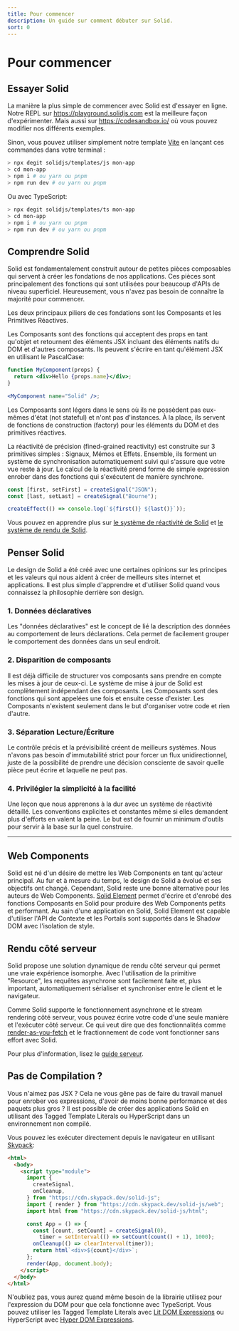 ```yaml
---
title: Pour commencer
description: Un guide sur comment débuter sur Solid.
sort: 0
---
```


# Pour commencer

## Essayer Solid

La manière la plus simple de commencer avec Solid est d'essayer en ligne. Notre REPL sur https://playground.solidjs.com est la meilleure façon d'expérimenter. Mais aussi sur https://codesandbox.io/ où vous pouvez modifier nos différents exemples.

Sinon, vous pouvez utiliser simplement notre template [Vite](https://vitejs.dev/) en lançant ces commandes dans votre terminal :

```sh
> npx degit solidjs/templates/js mon-app
> cd mon-app
> npm i # ou yarn ou pnpm
> npm run dev # ou yarn ou pnpm
```

Ou avec TypeScript:

```sh
> npx degit solidjs/templates/ts mon-app
> cd mon-app
> npm i # ou yarn ou pnpm
> npm run dev # ou yarn ou pnpm
```

## Comprendre Solid

Solid est fondamentalement construit autour de petites pièces composables qui servent à créer les fondations de nos applications. Ces pièces sont principalement des fonctions qui sont utilisées pour beaucoup d'APIs de niveau superficiel. Heureusement, vous n'avez pas besoin de connaître la majorité pour commencer.

Les deux principaux piliers de ces fondations sont les Composants et les Primitives Réactives.

Les Composants sont des fonctions qui acceptent des props en tant qu'objet et retournent des éléments JSX incluant des éléments natifs du DOM et d'autres composants. Ils peuvent s'écrire en tant qu'élément JSX en utilisant le PascalCase:

```jsx
function MyComponent(props) {
  return <div>Hello {props.name}</div>;
}

<MyComponent name="Solid" />;
```

Les Composants sont légers dans le sens où ils ne possèdent pas eux-mêmes d'état (not stateful) et n'ont pas d'instances. À la place, ils servent de fonctions de construction (factory) pour les éléments du DOM et des primitives réactives.

La réactivité de précision (fined-grained reactivity) est construite sur 3 primitives simples : Signaux, Mémos et Effets. Ensemble, ils forment un système de synchronisation automatiquement suivi qui s'assure que votre vue reste à jour. Le calcul de la réactivité prend forme de simple expression enrober dans des fonctions qui s'exécutent de manière synchrone.

```js
const [first, setFirst] = createSignal("JSON");
const [last, setLast] = createSignal("Bourne");

createEffect(() => console.log(`${first()} ${last()}`));
```

Vous pouvez en apprendre plus sur [le système de réactivité de Solid](https://www.solidjs.com/docs/latest#reactivity) et [le système de rendu de Solid](https://www.solidjs.com/docs/latest#rendering).

## Penser Solid

Le design de Solid a été créé avec une certaines opinions sur les principes et les valeurs qui nous aident à créer de meilleurs sites internet et applications. Il est plus simple d'apprendre et d'utiliser Solid quand vous connaissez la philosophie derrière son design.

### 1. Données déclaratives

Les "données déclaratives" est le concept de lié la description des données au comportement de leurs déclarations. Cela permet de facilement grouper le comportement des données dans un seul endroit.

### 2. Disparition de composants

Il est déjà difficile de structurer vos composants sans prendre en compte les mises à jour de ceux-ci. Le système de mise à jour de Solid est complètement indépendant des composants. Les Composants sont des fonctions qui sont appelées une fois et ensuite cesse d'exister. Les Composants n'existent seulement dans le but d'organiser votre code et rien d'autre.

### 3. Séparation Lecture/Écriture

Le contrôle précis et la prévisibilité créent de meilleurs systèmes. Nous n'avons pas besoin d'immutabilité strict pour forcer un flux unidirectionnel, juste de la possibilité de prendre une décision consciente de savoir quelle pièce peut écrire et laquelle ne peut pas.

### 4. Privilégier la simplicité à la facilité

Une leçon que nous apprenons à la dur avec un système de réactivité détaillé. Les conventions explicites et constantes même si elles demandent plus d'efforts en valent la peine. Le but est de fournir un minimum d'outils pour servir à la base sur la quel construire.

-----

## Web Components

Solid est né d'un désire de mettre les Web Components en tant qu'acteur principal. Au fur et à mesure du temps, le design de Solid a évolué et ses objectifs ont changé. Cependant, Solid reste une bonne alternative pour les auteurs de Web Components. [Solid Element](https://github.com/solidjs/solid/tree/main/packages/solid-element) permet d'écrire et d'enrobé des fonctions Composants en Solid pour produire des Web Components petits et performant. Au sain d'une application en Solid, Solid Element est capable d'utiliser l'API de Contexte et les Portails sont supportés dans le Shadow DOM avec l'isolation de style.

## Rendu côté serveur

Solid propose une solution dynamique de rendu côté serveur qui permet une vraie expérience isomorphe. Avec l'utilisation de la primitive "Resource", les requêtes asynchrone sont facilement faite et, plus important, automatiquement sérialiser et synchroniser entre le client et le navigateur.

Comme Solid supporte le fonctionnement asynchrone et le stream rendering côté serveur, vous pouvez écrire votre code d'une seule manière et l'exécuter côté serveur. Ce qui veut dire que des fonctionnalités comme [render-as-you-fetch](https://reactjs.org/docs/concurrent-mode-suspense.html#approach-3-render-as-you-fetch-using-suspense) et le fractionnement de code vont fonctionner sans effort avec Solid.

Pour plus d'information, lisez le [guide serveur](https://www.solidjs.com/docs/latest#server-side-rendering).

## Pas de Compilation ?

Vous n'aimez pas JSX ? Cela ne vous gêne pas de faire du travail manuel pour enrober vos expressions, d'avoir de moins bonne performance et des paquets plus gros ? Il est possible de créer des applications Solid en utilisant des Tagged Template Literals ou HyperScript dans un environnement non compilé.

Vous pouvez les exécuter directement depuis le navigateur en utilisant [Skypack](https://www.skypack.dev/):

```html
<html>
  <body>
    <script type="module">
      import {
        createSignal,
        onCleanup,
      } from "https://cdn.skypack.dev/solid-js";
      import { render } from "https://cdn.skypack.dev/solid-js/web";
      import html from "https://cdn.skypack.dev/solid-js/html";

      const App = () => {
        const [count, setCount] = createSignal(0),
          timer = setInterval(() => setCount(count() + 1), 1000);
        onCleanup(() => clearInterval(timer));
        return html`<div>${count}</div>`;
      };
      render(App, document.body);
    </script>
  </body>
</html>
```

N'oubliez pas, vous aurez quand même besoin de la librairie utilisez pour l'expression du DOM pour que cela fonctionne avec TypeScript. Vous pouvez utiliser les Tagged Template Literals avec [Lit DOM Expressions](https://github.com/ryansolid/dom-expressions/tree/main/packages/lit-dom-expressions) ou HyperScript avec [Hyper DOM Expressions](https://github.com/ryansolid/dom-expressions/tree/main/packages/hyper-dom-expressions).
